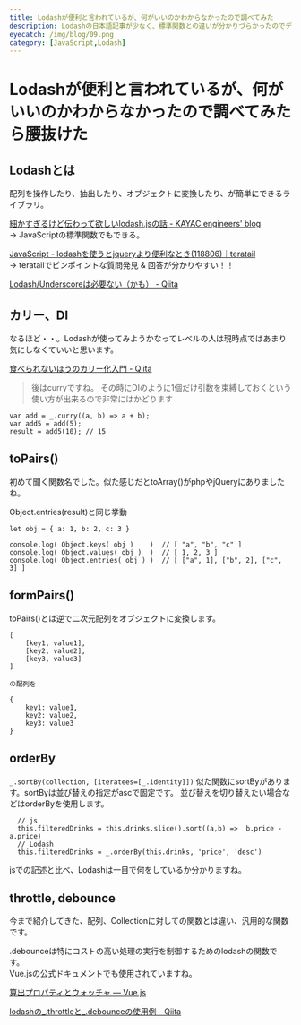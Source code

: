 ```yaml
---
title: Lodashが便利と言われているが、何がいいのかわからなかったので調べてみた
description: Lodashの日本語記事が少なく、標準関数との違いが分かりづらかったのでデモと合わせて紹介します。
eyecatch: /img/blog/09.png
category: [JavaScript,Lodash]
---
```


# Lodashが便利と言われているが、何がいいのかわからなかったので調べてみたら腰抜けた

## Lodashとは

配列を操作したり、抽出したり、オブジェクトに変換したり、が簡単にできるライブラリ。  

[細かすぎるけど伝わって欲しいlodash\.jsの話 \- KAYAC engineers' blog](https://techblog.kayac.com/2017-12-2_lodash)  
→ JavaScriptの標準関数でもできる。

[JavaScript \- lodashを使うとjqueryより便利なとき\(118806\)｜teratail](https://teratail.com/questions/118806)  
→ teratailでピンポイントな質問発見 & 回答が分かりやすい！！

[Lodash/Underscoreは必要ない（かも） \- Qiita](https://qiita.com/ossan-engineer/items/ad5313d84da82c6ac421)

## カリー、DI

なるほど・・。Lodashが使ってみようかなってレベルの人は現時点ではあまり気にしなくていいと思います。

[食べられないほうのカリー化入門 \- Qiita](https://qiita.com/KDKTN/items/6a27c0e8efa66b1f7799)

> 後はcurryですね。
> その時にDIのように1個だけ引数を束縛しておくという使い方が出来るので非常にはかどります

```
var add = _.curry((a, b) => a + b);
var add5 = add(5);
result = add5(10); // 15
```

## toPairs()

初めて聞く関数名でした。似た感じだとtoArray()がphpやjQueryにありましたね。


Object.entries(result)と同じ挙動

```
let obj = { a: 1, b: 2, c: 3 }

console.log( Object.keys( obj )    )  // [ "a", "b", "c" ]
console.log( Object.values( obj )  )  // [ 1, 2, 3 ]
console.log( Object.entries( obj ) )  // [ ["a", 1], ["b", 2], ["c", 3] ]
```

## formPairs()

toPairs()とは逆で二次元配列をオブジェクトに変換します。

```
[
	[key1, value1],
	[key2, value2],
	[key3, value3]
]

の配列を

{
	key1: value1,
	key2: value2,
	key3: value3
}
```

## orderBy

`_.sortBy(collection, [iteratees=[_.identity]])`
似た関数にsortByがあります。sortByは並び替えの指定がascで固定です。
並び替えを切り替えたい場合などはorderByを使用します。

```
  // js
  this.filteredDrinks = this.drinks.slice().sort((a,b) =>  b.price - a.price)
  // Lodash
  this.filteredDrinks = _.orderBy(this.drinks, 'price', 'desc')
 ```
 
 jsでの記述と比べ、Lodashは一目で何をしているか分かりますね。

## throttle, debounce

今まで紹介してきた、配列、Collectionに対しての関数とは違い、汎用的な関数です。

.debounceは特にコストの高い処理の実行を制御するためのlodashの関数です。  
 Vue.jsの公式ドキュメントでも使用されていますね。

 [算出プロパティとウォッチャ — Vue\.js](https://jp.vuejs.org/v2/guide/computed.html#%E3%82%A6%E3%82%A9%E3%83%83%E3%83%81%E3%83%A3)

 [lodashの\_\.throttleと\_\.debounceの使用例 \- Qiita](https://qiita.com/akifo/items/4d715929934a458fb189)